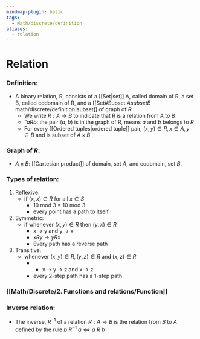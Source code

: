 ```yaml
---
mindmap-plugin: basic
tags:
  - Math/discrete/definition
aliases:
  - relation
---
```

# Relation

### Definition:
- A binary relation, R, consists of a [[Set|set]] A, called domain of R, a set B, called codomain of R, and a [[Set#Subset $A subset B$ math/discrete/definition|subset]] of graph of $R$​
	- We write $R: A\to B$ to indicate that R is a relation from A to B
	- “$a R b$: the pair $(a,b)$ is in the graph of R, means $a$ and $b$ belongs to $R$
	- For every [[Ordered tuples|ordered tuple]] pair, $(x,y)\in R, x\in A, y\in B$ and is subset of $A\times B$
### Graph of $R$:
- $A\times B$: [[Cartesian product]] of domain, set $A$, and codomain, set $B$. 
### Types of relation:
1. Reflexive:
	- if $(x,x)\in R$ for all $x\in S$
		- 10 mod 3 = 10 mod 3
		- every point has a path to itself
2. Symmetric:
	- if whenever $(x,y)\in R$ then $(y,x)\in R$
		- x → y and y → x
		- $xRy\to yRx$
		- Every path has a reverse path​
3. Transitive:
	 - whenever $(x,y)\in R, (y,z)\in R$ and $(x,z)\in R​$
		 - - x → y → z and x → z
		- every 2-step path has a 1-step path
### [[Math/Discrete/2. Functions and relations/Function]]
### Inverse relation:
- The inverse, $R^{-1}$ of a relation $R: A\to B$ is the relation from $B$ to $A$ defined by the rule $b\ R^{-1} \ a\iff a\ R\ b$
